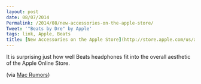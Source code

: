 ```yaml
---
layout: post
date: 08/07/2014
Permalink: /2014/08/new-accessories-on-the-apple-store/
Tweet: '"Beats by Dre" by Apple'
tags: link, Apple, Beats
title: [New Accessories on the Apple Store](http://store.apple.com/us/accessories/beats)
---
```


<p>It is surprising just how well Beats headphones fit into the overall aesthetic of the Apple Online Store.</p>

<p>(via <a href="http://www.macrumors.com/2014/08/07/apple-beats-by-dre-accessory-section/">Mac Rumors</a>)</p>